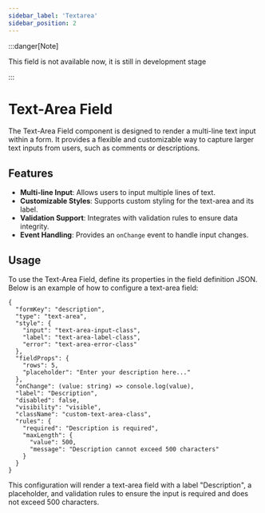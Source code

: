 ```yaml
---
sidebar_label: 'Textarea'
sidebar_position: 2
---
```


:::danger[Note]

This field is not available now, it is still in development stage

:::

# Text-Area Field

The Text-Area Field component is designed to render a multi-line text input within a form. It provides a flexible and customizable way to capture larger text inputs from users, such as comments or descriptions.

## Features

- **Multi-line Input**: Allows users to input multiple lines of text.
- **Customizable Styles**: Supports custom styling for the text-area and its label.
- **Validation Support**: Integrates with validation rules to ensure data integrity.
- **Event Handling**: Provides an `onChange` event to handle input changes.

## Usage

To use the Text-Area Field, define its properties in the field definition JSON. Below is an example of how to configure a text-area field:

```tsx
{
  "formKey": "description",
  "type": "text-area",
  "style": {
    "input": "text-area-input-class",
    "label": "text-area-label-class",
    "error": "text-area-error-class"
  },
  "fieldProps": {
    "rows": 5,
    "placeholder": "Enter your description here..."
  },
  "onChange": (value: string) => console.log(value),
  "label": "Description",
  "disabled": false,
  "visibility": "visible",
  "className": "custom-text-area-class",
  "rules": {
    "required": "Description is required",
    "maxLength": {
      "value": 500,
      "message": "Description cannot exceed 500 characters"
    }
  }
}
```

This configuration will render a text-area field with a label "Description", a placeholder, and validation rules to ensure the input is required and does not exceed 500 characters.
